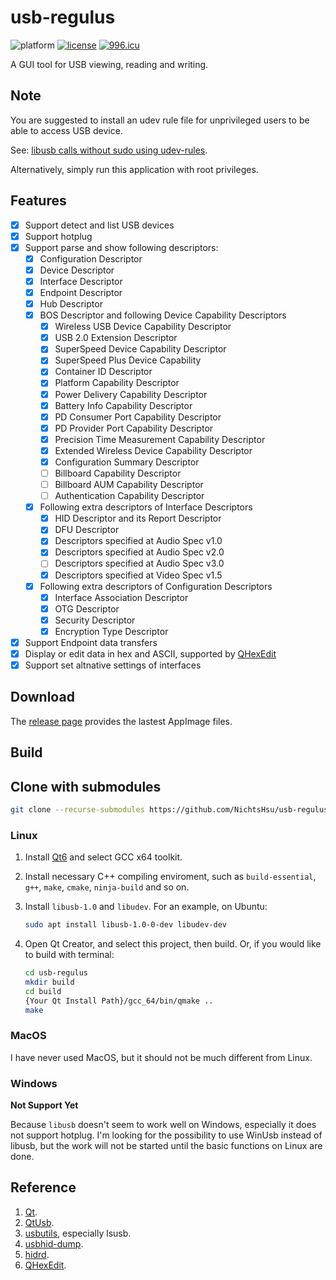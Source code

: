 ﻿# usb-regulus

![platform](https://img.shields.io/badge/platform-linux-lightgrey)
[![license](https://img.shields.io/badge/license-GPLv3-blue)](https://github.com/NichtsHsu/usb-regulus/blob/master/LICENSE)
[![996.icu](https://img.shields.io/badge/link-996.icu-%23FF4D5B.svg)](https://996.icu)

A GUI tool for USB viewing, reading and writing.

## Note

You are suggested to install an udev rule file for unprivileged users to be able to access USB device.

See: [libusb calls without sudo using udev-rules](https://stackoverflow.com/questions/40597515/libusb-calls-without-sudo-using-udev-rules).

Alternatively, simply run this application with root privileges.

## Features

* [x] Support detect and list USB devices
* [x] Support hotplug
* [x] Support parse and show following descriptors:
  * [x] Configuration Descriptor
  * [x] Device Descriptor
  * [x] Interface Descriptor
  * [x] Endpoint Descriptor
  * [x] Hub Descriptor
  * [x] BOS Descriptor and following Device Capability Descriptors
    * [x] Wireless USB Device Capability Descriptor
    * [x] USB 2.0 Extension Descriptor
    * [x] SuperSpeed Device Capability Descriptor
    * [x] SuperSpeed Plus Device Capability
    * [x] Container ID Descriptor
    * [x] Platform Capability Descriptor
    * [x] Power Delivery Capability Descriptor
    * [x] Battery Info Capability Descriptor
    * [x] PD Consumer Port Capability Descriptor
    * [x] PD Provider Port Capability Descriptor
    * [x] Precision Time Measurement Capability Descriptor
    * [x] Extended Wireless Device Capability Descriptor
    * [x] Configuration Summary Descriptor
    * [ ] Billboard Capability Descriptor
    * [ ] Billboard AUM Capability Descriptor
    * [ ] Authentication Capability Descriptor
  * [x] Following extra descriptors of Interface Descriptors
    * [x] HID Descriptor and its Report Descriptor
    * [x] DFU Descriptor
    * [x] Descriptors specified at Audio Spec v1.0
    * [x] Descriptors specified at Audio Spec v2.0
    * [ ] Descriptors specified at Audio Spec v3.0
    * [x] Descriptors specified at Video Spec v1.5
  * [x] Following extra descriptors of Configuration Descriptors
    * [x] Interface Association Descriptor
    * [x] OTG Descriptor
    * [x] Security Descriptor
    * [x] Encryption Type Descriptor
* [x] Support Endpoint data transfers
* [x] Display or edit data in hex and ASCII, supported by [QHexEdit](https://github.com/Simsys/qhexedit2)
* [x] Support set altnative settings of interfaces

## Download

The [release page](https://github.com/NichtsHsu/usb-regulus/releases) provides the lastest AppImage files.

## Build

## Clone with submodules

```bash
git clone --recurse-submodules https://github.com/NichtsHsu/usb-regulus.git
```

### Linux

1. Install [Qt6](https://www.qt.io/download) and select GCC x64 toolkit.
2. Install necessary C++ compiling enviroment, such as `build-essential`, `g++`, `make`, `cmake`, `ninja-build` and so on.
3. Install `libusb-1.0` and `libudev`. For an example, on Ubuntu:

    ```bash
    sudo apt install libusb-1.0-0-dev libudev-dev
    ```

4. Open Qt Creator, and select this project, then build. Or, if you would like to build with terminal:

    ```bash
    cd usb-regulus
    mkdir build
    cd build
    {Your Qt Install Path}/gcc_64/bin/qmake ..
    make
    ```

### MacOS

I have never used MacOS, but it should not be much different from Linux.

### Windows

**Not Support Yet**

Because `libusb` doesn't seem to work well on Windows, especially it does not support hotplug. I'm looking for the possibility to use WinUsb instead of libusb, but the work will not be started until the basic functions on Linux are done.

## Reference

1. [Qt](https://www.qt.io/).
2. [QtUsb](https://github.com/fpoussin/QtUsb).
3. [usbutils](https://github.com/gregkh/usbutils), especially lsusb.
4. [usbhid-dump](https://github.com/DIGImend/usbhid-dump).
5. [hidrd](https://github.com/DIGImend/hidrd).
6. [QHexEdit](https://github.com/Simsys/qhexedit2).
